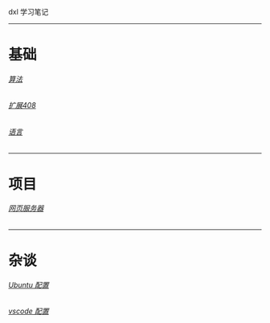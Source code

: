 dxl 学习笔记
___

# 基础 


###### [算法](/base/algorithm/index.html) 
###### [扩展408](/base/408/index.html)
###### [语言](/base/language/index.html)

___

# 项目


###### [网页服务器](https://github.com/daixll/WebServer)

___

# 杂谈
###### [Ubuntu 配置](/else/ubuntu_server.html)
###### [vscode 配置](/)

